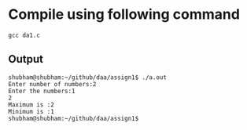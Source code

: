 # Compile using following command
```
gcc da1.c
```
## Output  

```
shubham@shubham:~/github/daa/assign1$ ./a.out
Enter number of numbers:2 
Enter the numbers:1
2
Maximum is :2 
Minimum is :1 
shubham@shubham:~/github/daa/assign1$ 
```
